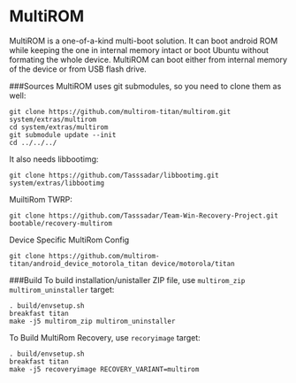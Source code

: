 # MultiROM
MultiROM is a one-of-a-kind multi-boot solution. It can boot android ROM while
keeping the one in internal memory intact or boot Ubuntu without formating
the whole device. MultiROM can boot either from internal memory of the device
or from USB flash drive.

###Sources
MultiROM uses git submodules, so you need to clone them as well:

    git clone https://github.com/multirom-titan/multirom.git system/extras/multirom
    cd system/extras/multirom
    git submodule update --init
    cd ../../../

It also needs libbootimg:

    git clone https://github.com/Tasssadar/libbootimg.git system/extras/libbootimg
    
MuiltiRom TWRP:

    git clone https://github.com/Tasssadar/Team-Win-Recovery-Project.git bootable/recovery-multirom
    
Device Specific MultiRom Config

    git clone https://github.com/multirom-titan/android_device_motorola_titan device/motorola/titan

###Build
To build installation/unistaller ZIP file, use `multirom_zip multirom_uninstaller` target:

    . build/envsetup.sh
    breakfast titan
    make -j5 multirom_zip multirom_uninstaller
To Build MultiRom Recovery, use `recoryimage` target:

    . build/envsetup.sh
    breakfast titan
    make -j5 recoveryimage RECOVERY_VARIANT=multirom
